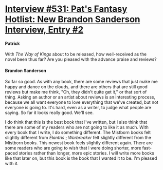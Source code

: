 # [Interview #531: Pat's Fantasy Hotlist: New Brandon Sanderson Interview, Entry #2](https://www.theoryland.com/intvmain.php?i=531#2)

#### Patrick

With
*The Way of Kings*
about to be released, how well-received as the novel been thus far? Are you pleased with the advance praise and reviews?

#### Brandon Sanderson

So far so good. As with any book, there are some reviews that just make me happy and dance on the clouds, and there are others that are still good reviews but make me think, "Oh, they didn't quite get it," or that sort of thing. Asking an author or an artist about reviews is an interesting process, because we all want everyone to love everything that we've created, but not everyone is going to. It's hard, even as a writer, to judge what people are saying. So far it looks really good. We'll see.

I do think that this is the best book that I've written, but I also think that there are some of my readers who are not going to like it as much. With every book that I write, I do something different. The Mistborn books felt slightly different from
*Elantris*
;
*Warbreaker*
felt slightly different from the Mistborn books. This newest book feels slightly different again. There are some readers who are going to wish that I were doing shorter, more fast-paced stories rather than longer, more epic stories. I will write more books like that later on, but this book is the book that I wanted it to be. I'm pleased with it.

